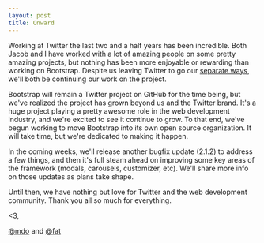 ```yaml
---
layout: post
title: Onward
---
```


Working at Twitter the last two and a half years has been incredible. Both Jacob and I have worked with a lot of amazing people on some pretty amazing projects, but nothing has been more enjoyable or rewarding than working on Bootstrap. Despite us leaving Twitter to go our [separate ways](http://www.youtube.com/watch?v=LatorN4P9aA), we'll both be continuing our work on the project.

Bootstrap will remain a Twitter project on GitHub for the time being, but we've realized the project has grown beyond us and the Twitter brand. It's a huge project playing a pretty awesome role in the web development industry, and we're excited to see it continue to grow. To that end, we've begun working to move Bootstrap into its own open source organization. It will take time, but we're dedicated to making it happen.

In the coming weeks, we'll release another bugfix update (2.1.2) to address a few things, and then it's full steam ahead on improving some key areas of the framework (modals, carousels, customizer, etc). We'll share more info on those updates as plans take shape.

Until then, we have nothing but love for Twitter and the web development community. Thank you all so much for everything.

<3,

[@mdo](http://twitter.com/mdo) and [@fat](http://twitter.com/fat)
